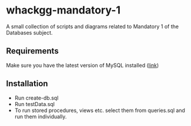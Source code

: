 # whackgg-mandatory-1

A small collection of scripts and diagrams related to Mandatory 1 of the Databases subject.

## Requirements

Make sure you have the latest version of MySQL installed ([link](https://dev.mysql.com/downloads/installer/))

## Installation

- Run create-db.sql
- Run testData.sql
- To run stored procedures, views etc. select them from queries.sql and run them individually.
